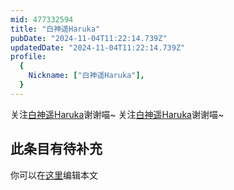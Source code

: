 ```yaml
---
mid: 477332594
title: "白神遥Haruka"
pubDate: "2024-11-04T11:22:14.739Z"
updatedDate: "2024-11-04T11:22:14.739Z"
profile:
  {
    Nickname: ["白神遥Haruka"],
  }
---
```


关注[白神遥Haruka](https://space.bilibili.com/477332594)谢谢喵~ 关注[白神遥Haruka](https://space.bilibili.com/477332594)谢谢喵~

## 此条目有待补充
你可以在[这里](https://github.com/Yuhanawa/VTuber.ICU-Content/edit/master/v/白神遥Haruka/index.md)编辑本文
